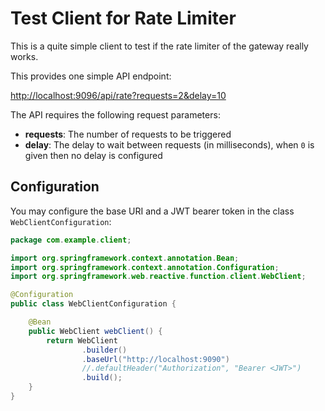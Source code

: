# Test Client for Rate Limiter

This is a quite simple client to test if the rate limiter of the gateway really works.

This provides one simple API endpoint:

[http://localhost:9096/api/rate?requests=2&delay=10](http://localhost:9096/api/rate?requests=2&delay=10)

The API requires the following request parameters:

* __requests__: The number of requests to be triggered
* __delay__: The delay to wait between requests (in milliseconds), when `0` is given then no delay is configured

## Configuration

You may configure the base URI and a JWT bearer token in the class `WebClientConfiguration`:

```java
package com.example.client;

import org.springframework.context.annotation.Bean;
import org.springframework.context.annotation.Configuration;
import org.springframework.web.reactive.function.client.WebClient;

@Configuration
public class WebClientConfiguration {

    @Bean
    public WebClient webClient() {
        return WebClient
                .builder()
                .baseUrl("http://localhost:9090")
                //.defaultHeader("Authorization", "Bearer <JWT>")
                .build();
    }
}
```


